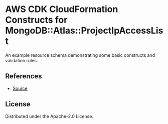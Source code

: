 # AWS CDK CloudFormation Constructs for MongoDB::Atlas::ProjectIpAccessList

An example resource schema demonstrating some basic constructs and validation rules.

## References

* [Source](https://github.com/aws-cloudformation/aws-cloudformation-rpdk.git)

## License

Distributed under the Apache-2.0 License.
